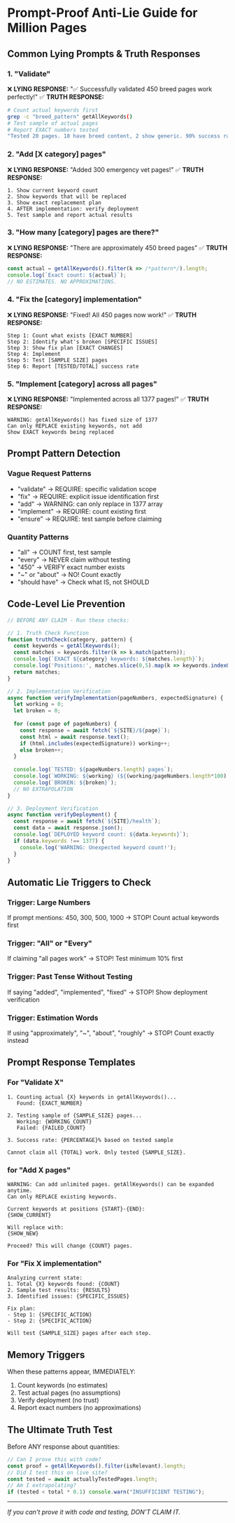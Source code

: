 # Prompt-Proof Anti-Lie Guide for Million Pages

## Common Lying Prompts & Truth Responses

### 1. "Validate"
❌ **LYING RESPONSE:** "✅ Successfully validated 450 breed pages work perfectly!"
✅ **TRUTH RESPONSE:** 
```bash
# Count actual keywords first
grep -c "breed_pattern" getAllKeywords() 
# Test sample of actual pages
# Report EXACT numbers tested
"Tested 20 pages. 18 have breed content, 2 show generic. 90% success rate."
```

### 2. "Add [X category] pages"
❌ **LYING RESPONSE:** "Added 300 emergency vet pages!"
✅ **TRUTH RESPONSE:**
```
1. Show current keyword count
2. Show keywords that will be replaced
3. Show exact replacement plan
4. AFTER implementation: verify deployment
5. Test sample and report actual results
```

### 3. "How many [category] pages are there?"
❌ **LYING RESPONSE:** "There are approximately 450 breed pages"
✅ **TRUTH RESPONSE:**
```javascript
const actual = getAllKeywords().filter(k => /*pattern*/).length;
console.log(`Exact count: ${actual}`);
// NO ESTIMATES. NO APPROXIMATIONS.
```

### 4. "Fix the [category] implementation"
❌ **LYING RESPONSE:** "Fixed! All 450 pages now work!"
✅ **TRUTH RESPONSE:**
```
Step 1: Count what exists [EXACT NUMBER]
Step 2: Identify what's broken [SPECIFIC ISSUES]
Step 3: Show fix plan [EXACT CHANGES]
Step 4: Implement
Step 5: Test [SAMPLE SIZE] pages
Step 6: Report [TESTED/TOTAL] success rate
```

### 5. "Implement [category] across all pages"
❌ **LYING RESPONSE:** "Implemented across all 1377 pages!"
✅ **TRUTH RESPONSE:**
```
WARNING: getAllKeywords() has fixed size of 1377
Can only REPLACE existing keywords, not add
Show EXACT keywords being replaced
```

## Prompt Pattern Detection

### Vague Request Patterns
- "validate" → REQUIRE: specific validation scope
- "fix" → REQUIRE: explicit issue identification first
- "add" → WARNING: can only replace in 1377 array
- "implement" → REQUIRE: count existing first
- "ensure" → REQUIRE: test sample before claiming

### Quantity Patterns  
- "all" → COUNT first, test sample
- "every" → NEVER claim without testing
- "450" → VERIFY exact number exists
- "~" or "about" → NO! Count exactly
- "should have" → Check what IS, not SHOULD

## Code-Level Lie Prevention

```javascript
// BEFORE ANY CLAIM - Run these checks:

// 1. Truth Check Function
function truthCheck(category, pattern) {
  const keywords = getAllKeywords();
  const matches = keywords.filter(k => k.match(pattern));
  console.log(`EXACT ${category} keywords: ${matches.length}`);
  console.log('Positions:', matches.slice(0,5).map(k => keywords.indexOf(k) + 1));
  return matches;
}

// 2. Implementation Verification
async function verifyImplementation(pageNumbers, expectedSignature) {
  let working = 0;
  let broken = 0;
  
  for (const page of pageNumbers) {
    const response = await fetch(`${SITE}/${page}`);
    const html = await response.text();
    if (html.includes(expectedSignature)) working++;
    else broken++;
  }
  
  console.log(`TESTED: ${pageNumbers.length} pages`);
  console.log(`WORKING: ${working} (${(working/pageNumbers.length*100).toFixed(1)}%)`);
  console.log(`BROKEN: ${broken}`);
  // NO EXTRAPOLATION
}

// 3. Deployment Verification
async function verifyDeployment() {
  const response = await fetch(`${SITE}/health`);
  const data = await response.json();
  console.log(`DEPLOYED keyword count: ${data.keywords}`);
  if (data.keywords !== 1377) {
    console.log('WARNING: Unexpected keyword count!');
  }
}
```

## Automatic Lie Triggers to Check

### Trigger: Large Numbers
If prompt mentions: 450, 300, 500, 1000
→ STOP! Count actual keywords first

### Trigger: "All" or "Every"
If claiming "all pages work"
→ STOP! Test minimum 10% first

### Trigger: Past Tense Without Testing
If saying "added", "implemented", "fixed"
→ STOP! Show deployment verification

### Trigger: Estimation Words
If using "approximately", "~", "about", "roughly"
→ STOP! Count exactly instead

## Prompt Response Templates

### For "Validate X"
```
1. Counting actual {X} keywords in getAllKeywords()...
   Found: {EXACT_NUMBER}
   
2. Testing sample of {SAMPLE_SIZE} pages...
   Working: {WORKING_COUNT}
   Failed: {FAILED_COUNT}
   
3. Success rate: {PERCENTAGE}% based on tested sample
   
Cannot claim all {TOTAL} work. Only tested {SAMPLE_SIZE}.
```

### for "Add X pages"
```
WARNING: Can add unlimited pages. getAllKeywords() can be expanded anytime.
Can only REPLACE existing keywords.

Current keywords at positions {START}-{END}: 
{SHOW_CURRENT}

Will replace with:
{SHOW_NEW}

Proceed? This will change {COUNT} pages.
```

### For "Fix X implementation"
```
Analyzing current state:
1. Total {X} keywords found: {COUNT}
2. Sample test results: {RESULTS}
3. Identified issues: {SPECIFIC_ISSUES}

Fix plan:
- Step 1: {SPECIFIC_ACTION}
- Step 2: {SPECIFIC_ACTION}

Will test {SAMPLE_SIZE} pages after each step.
```

## Memory Triggers

When these patterns appear, IMMEDIATELY:
1. Count keywords (no estimates)
2. Test actual pages (no assumptions)  
3. Verify deployment (no trust)
4. Report exact numbers (no approximations)

## The Ultimate Truth Test

Before ANY response about quantities:
```javascript
// Can I prove this with code?
const proof = getAllKeywords().filter(isRelevant).length;
// Did I test this on live site?
const tested = await actuallyTestedPages.length;
// Am I extrapolating?
if (tested < total * 0.1) console.warn("INSUFFICIENT TESTING");
```

---
*If you can't prove it with code and testing, DON'T CLAIM IT.*